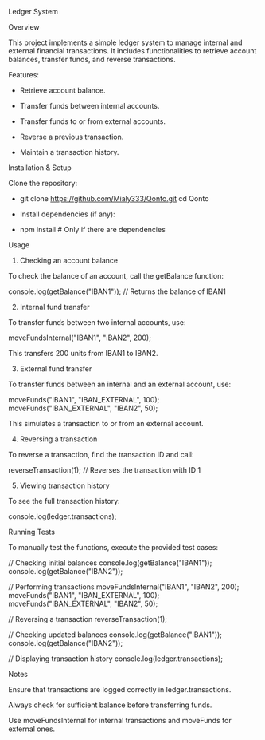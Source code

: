Ledger System

Overview

This project implements a simple ledger system to manage internal and external financial transactions. It includes functionalities to retrieve account balances, transfer funds, and reverse transactions.

Features: 

- Retrieve account balance.

- Transfer funds between internal accounts.

- Transfer funds to or from external accounts.

- Reverse a previous transaction.

- Maintain a transaction history.

Installation & Setup

Clone the repository:

- git clone https://github.com/Mialy333/Qonto.git
cd Qonto

- Install dependencies (if any):

- npm install # Only if there are dependencies

Usage

1. Checking an account balance

To check the balance of an account, call the getBalance function:

console.log(getBalance("IBAN1")); // Returns the balance of IBAN1

2. Internal fund transfer

To transfer funds between two internal accounts, use:

moveFundsInternal("IBAN1", "IBAN2", 200);

This transfers 200 units from IBAN1 to IBAN2.

3. External fund transfer

To transfer funds between an internal and an external account, use:

moveFunds("IBAN1", "IBAN_EXTERNAL", 100);
moveFunds("IBAN_EXTERNAL", "IBAN2", 50);

This simulates a transaction to or from an external account.

4. Reversing a transaction

To reverse a transaction, find the transaction ID and call:

reverseTransaction(1); // Reverses the transaction with ID 1

5. Viewing transaction history

To see the full transaction history:

console.log(ledger.transactions);

Running Tests

To manually test the functions, execute the provided test cases:

// Checking initial balances
console.log(getBalance("IBAN1"));
console.log(getBalance("IBAN2"));

// Performing transactions
moveFundsInternal("IBAN1", "IBAN2", 200);
moveFunds("IBAN1", "IBAN_EXTERNAL", 100);
moveFunds("IBAN_EXTERNAL", "IBAN2", 50);

// Reversing a transaction
reverseTransaction(1);

// Checking updated balances
console.log(getBalance("IBAN1"));
console.log(getBalance("IBAN2"));

// Displaying transaction history
console.log(ledger.transactions);

Notes

Ensure that transactions are logged correctly in ledger.transactions.

Always check for sufficient balance before transferring funds.

Use moveFundsInternal for internal transactions and moveFunds for external ones.
